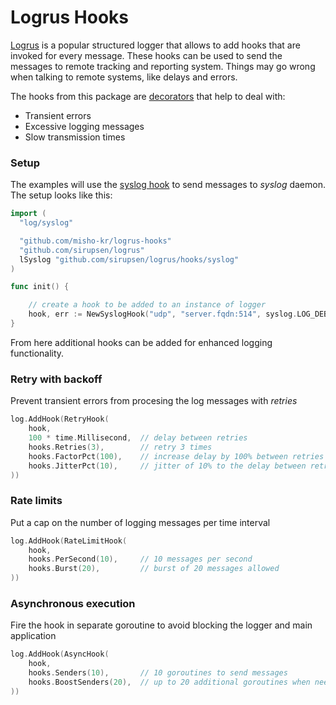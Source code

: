 Logrus Hooks
============

[Logrus](https://github.com/sirupsen/logrus) is a popular structured logger that allows to add hooks that are invoked for every message. These hooks can be used to send the messages to remote tracking and reporting system. Things may go wrong when talking to remote systems, like delays and errors.

The hooks from this package are [decorators](https://en.wikipedia.org/wiki/Decorator_pattern) that help to deal with:

* Transient errors
* Excessive logging messages
* Slow transmission times

### Setup

The examples will use the [syslog hook](https://github.com/sirupsen/logrus/tree/master/hooks/syslog) to send messages to _syslog_ daemon. The setup looks like this:

```go
import (
  "log/syslog"

  "github.com/misho-kr/logrus-hooks"
  "github.com/sirupsen/logrus"
  lSyslog "github.com/sirupsen/logrus/hooks/syslog"
)

func init() {

	// create a hook to be added to an instance of logger
	hook, err := NewSyslogHook("udp", "server.fqdn:514", syslog.LOG_DEBUG, "")
}
```

From here additional hooks can be added for enhanced logging functionality.

### Retry with backoff

Prevent transient errors from procesing the log messages with _retries_

```go
log.AddHook(RetryHook(
	hook,
	100 * time.Millisecond,  // delay between retries
	hooks.Retries(3),        // retry 3 times
	hooks.FactorPct(100),    // increase delay by 100% between retries
	hooks.JitterPct(10),     // jitter of 10% to the delay between retries
))
```

### Rate limits

Put a cap on the number of logging messages per time interval

```go
log.AddHook(RateLimitHook(
	hook,
	hooks.PerSecond(10),     // 10 messages per second
	hooks.Burst(20),         // burst of 20 messages allowed
))
```

### Asynchronous execution

Fire the hook in separate goroutine to avoid blocking the logger and main application

```go
log.AddHook(AsyncHook(
	hook,
	hooks.Senders(10),       // 10 goroutines to send messages
	hooks.BoostSenders(20),  // up to 20 additional goroutines when needed 
))
```

